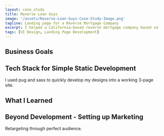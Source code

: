 ```yaml
---
layout: case_study
title: Reverse Loan Guys
image: '/assets/Reverse-Loan-Guys-Case-Study-Image.png'
tagline: Landing page for a Reverse Mortgage Company
excerpt: I helped a California-based reverse mortgage company based validate their idea and grow their business.
tags: [UI Design, Landing Page Development]
---
```


## Business Goals

## Tech Stack for Simple Static Development
I used pug and sass to quickly develop my designs into a working 3-page site.

## What I Learned

## Beyond Development - Setting up Marketing
Retargeting through perfect audience.